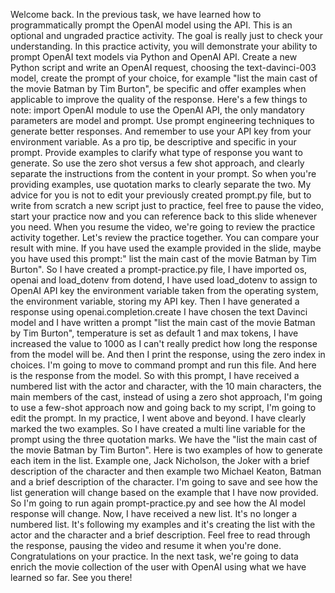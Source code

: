 Welcome back.
In the previous task, we have learned how to programmatically
prompt the OpenAI model using the API.
This is an optional and ungraded practice activity.
The goal is really just to check your understanding.
In this practice activity, you will demonstrate your ability
to prompt OpenAI text models via Python and OpenAI API.
Create a new Python script and write an OpenAI request,
choosing the text-davinci-003 model, create the prompt
of your choice,
for example "list the main cast of the movie Batman by Tim
Burton", be specific and offer examples when applicable
to improve the quality of the response.
Here's a few things to note: import OpenAI module to use
the OpenAI API,
the only mandatory parameters are model and prompt.
Use prompt engineering techniques to generate better
responses.
And remember to use your API key from your environment
variable. As a pro tip, be descriptive and specific in your
prompt.
Provide examples to clarify what type of response you want
to generate.
So use the zero shot versus a few shot approach, and clearly
separate the instructions from the content in your prompt.
So when you're providing examples, use quotation marks
to clearly separate the two.
My advice for you is not to edit your previously created
prompt.py file, but to write from scratch a new script just
to practice, feel free to pause the video, start your
practice now and you can reference back to this slide whenever
you need.
When you resume the video, we're going to review the practice
activity together.
Let's review the practice together.
You can compare your result with mine.
If you have used the example provided in the slide, maybe
you have used this prompt:" list the main cast of the movie
Batman by Tim Burton".
So I have created a prompt-practice.py file,
I have imported os, openai and load_dotenv from dotend, I have used
load_dotenv to assign to OpenAI API key the environment variable taken
from the operating system, the environment variable, storing
my API key.
Then I have generated a response using openai.completion.create
I have chosen the text Davinci model
and I have written a prompt "list the main cast of the movie
Batman by Tim Burton", temperature is set as default
1 and max tokens, I have increased the value to 1000 as I
can't really predict how long the response from the model
will be.
And then I print the response, using the zero index in choices.
I'm going to move to command prompt and run this file.
And here is the response from the model.
So with this prompt, I have received a numbered list
with the actor and character, with the 10 main characters,
the main members of the cast, instead of using a zero shot
approach, I'm going to use a few-shot approach now and going
back to my script, I'm going to edit the prompt. In my
practice,
I went above and beyond.
I have clearly marked the two examples.
So I have created a multi line variable for the prompt using
the three quotation marks.
We have the "list the main cast of the movie Batman by Tim
Burton".
Here is two examples of how to generate each item in the list.
Example one, Jack Nicholson, the Joker with a brief
description of the character and then example two Michael
Keaton, Batman and a brief description of the character.
I'm going to save and see how the list generation
will change based on the example that I have now provided.
So I'm going to run again prompt-practice.py and see how the AI
model response will change.
Now, I have received a new list.
It's no longer a numbered list.
It's following my examples and it's creating the list
with the actor and the character and a brief description.
Feel free to read through the response, pausing the video
and resume it when you're done.
Congratulations on your practice.
In the next task, we're going to data enrich the movie
collection of the user with OpenAI using what
we have learned so far.
See you there!
